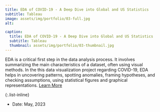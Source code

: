 ```yaml
---
title: EDA of COVID-19 - A Deep Dive into Global and US Statistics
subtitle: Tableau
image: assets/img/portfolio/03-full.jpg
alt: 

caption:
  title: EDA of COVID-19 - A Deep Dive into Global and US Statistics
  subtitle: Tableau
  thumbnail: assets/img/portfolio/03-thumbnail.jpg
---
```

EDA is a critical first step in the data analysis process. It involves summarizing the main characteristics of a dataset, often using visual methods. In the this data visualization project regarding COVID-19, EDA helps in uncovering patterns, spotting anomalies, framing hypotheses, and checking assumptions, using statistical figures and graphical representations. [Learn More](https://medium.com/@ivyyuqian.yang/eda-of-covid-19-a-deep-dive-into-global-and-us-statistics-9d89f9f1dfd3/)

{:.list-inline}
- Date: May, 2023

